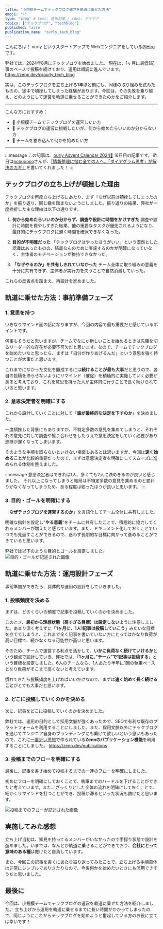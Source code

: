 ```yaml
---
title: "小規模チームでテックブログ運営を軌道に乗せた方法"
emoji: "✍️"
type: "idea" # tech: 技術記事 / idea: アイデア
topics: ["テックブログ", "techblog"]
published: false
publication_name: "ourly_tech_blog"
---
```

こんにちは！
ourly というスタートアップで Webエンジニアをしている[@Hiro](https://x.com/hirox126)です。

弊社では、2024年8月にテックブログを始めました。
現在は、1ヶ月に最低1記事のペースで投稿を続けており、運用は順調に進んでいます。
https://zenn.dev/p/ourly_tech_blog

実は、このテックブログを立ち上げる1年ほど前にも、同様の取り組みを試みたものの、途中で頓挫してしまった経験があります。今回は、その失敗を乗り越え、どのようにして運営を軌道に乗せることができたのかをご紹介します。

---

こんな方におすすめ：
- 👤 小規模チームでテックブログを運営したい方
- 👤 テックブログの運営に挑戦したいが、何から始めたらいいのか分からない方
- 👤 チームを巻き込んで何かを始めたい方

---

:::message
この記事は、[ourly Advent Calendar 2024🎄](https://adventar.org/calendars/10628) 16日目の記事です。
昨日は[nobuoooo](https://zenn.dev/nobuoooo)さんが、[『情報整理に悩む全ての人へ。「ダイアグラム思考」が解決のカギ』](https://zenn.dev/ourly_tech_blog/articles/49c6127ed54a9b)を書いてくれました！
:::

## テックブログの立ち上げが頓挫した理由
テックブログを再度立ち上げるにあたり、まず「なぜ以前は頓挫してしまったのか」を振り返り、同じ轍を踏まないようにしました。振り返りの結果、弊社が一度挫折した主な理由は以下の通りです。

1. **何から始めたらいいのか分からず、調査や設計に時間をかけすぎた**
調査や設計に時間を費やしすぎた結果、他の重要なタスクが優先されるようになり、最終的にテックブログに避く時間を確保できなくなった。

2. **目的が不明確だった**
「テックブログはやったほうがいい」という漠然とした認識はあったものの、結局なんのために実施するのかが明確になっていなく、主体者のモチベーションが維持できなかった。

3. **「なぜやるのか」を共有しきれていなかった**
チーム全体に取り組みの意義を十分に共有できず、主体者が実行力を失うことで自然消滅していった。

これらの反省点を踏まえ、再設計を進めました。

## 軌道に乗せた方法：事前準備フェーズ
### 1. 意思を持つ
いきなりマインド面の話になりますが、今回の内容で最も重要だと感じているポイントです。

何事もそうだと思いますが、チームでなにか新しいことを始めるときは先陣を切るリーダー的な存在が必要不可欠だと思います。なので、チームでテックブログを始めたいなと思ったら、まずは「自分が作りあげるんだ」という意思を強く持つことが大事だと思います。

これまでになかった文化を醸成するには**続けることが最も大事**だと思うので、各自の投稿を滞らせないようにリマインド（催促）を積極的に実施していく必要があると考えており、これを意思を持った人が主体的に行うことで長く続けられていると思います。

### 2. 意思決定者を明確にする
これから設計していくことに対して「**誰が最終的な決定を下すのか**」を決めました。

一度頓挫した背景にもありますが、不特定多数の意見を集めてしまうと、それぞれの意見に対して調査や擦り合わせをしたうえで意思決定をしていく必要があり進捗が遅くなってしまいます。

そのような手順を取らないといけない場面もあるとは思いますが、今回は**速く始めること**が比較的重要だったので、まずは意思決定者を明確にしてスムーズに進められる体制を整えました。

:::message
意思決定者はできれば1人、多くても2人に決めきるのが良いと感じました。
それ以上になってしまうと結局は不特定多数の意見を集めるのと変わりがなくなってしまうため、ある程度は絞ったほうが良いと思います。
:::

### 3. 目的・ゴールを明確にする
「**なぜテックブログを運営するのか**」を言語化してチーム全体に共有しました。

明確な指針を設定し"**やる意義**"をチームに共有したことで、積極的に協力してくれるメンバーが増えたと感じています。また、ドキュメント化しておくことでいつでも見返すことができるので、迷わず長期的な目標に向かって進めることができていると思います。

弊社では以下のような目的とゴールを設定しました。
![目的・ゴールが記述された画像](/images/20241216-idea-1/techblog-objective-goal.png)

## 軌道に乗せた方法：運用設計フェーズ
事前準備ができたら、具体的な運用の設計をしていきました。

### 1. 投稿頻度を決める
まずは、どのくらいの頻度で記事を投稿していくのかを決めました。

このとき、**最初から理想状態（高すぎる目標）は設定しない**ように注意しました。あまり深く考えずに「**1ヶ月に、1人1記事は投稿していこう**」みたいな目標を立ててしまうと、これまで全く記事を書いていない方にとってはかなり負荷が高い目標で、続かなくなる可能性が高いと思います。

そのため、チームで運営する利点を活かして、**いかに負荷なく続けていけるか**という観点で設計していき、弊社では、「**1ヶ月に、”チーム”で1記事は投稿する**」という目標を設定しました。6人のチームなら、1人あたり半年に1回の執筆ペースとなり負荷がそこまで高くないと考えています。

慣れてきたら投稿頻度を上げればいいだけなので、まずは**速く始めて長く続けること**がとても大事だと思います。

### 2. どこに投稿していくのかを決める
次に、記事をどこに投稿していくのかを決めました。

弊社では、運用の目的として採用文脈が強くあったので、SEOで有利な既存のプラットフォームを利用することにしました。また、採用文脈以外にテックブログを通じてエンジニア自身のブランディングにも繋げて欲しいという思いもあったので、これに[一番近い思想](https://info.zenn.dev/about-publication#:~:text=%E3%83%86%E3%83%83%E3%82%AF%E3%83%96%E3%83%AD%E3%82%B0%E3%81%AB%E6%8A%95%E7%A8%BF%E3%81%99%E3%82%8B%E8%A8%98%E4%BA%8B%E3%82%92%E8%91%97%E8%80%85%E6%9C%AC%E4%BA%BA%E3%81%AE%E3%82%82%E3%81%AE%E3%81%AB)で作られている**Zennのパブリケーション機能**を利用することにしました。
https://zenn.dev/publications

### 3. 投稿までのフローを明確にする
最後に、記事を書き始めて投稿するまでの一連のフローを明確にしました。

初めにフローを明確にしておくことで、執筆までのハードルを下げることができたと考えています。また、ざっくりとした全体の流れを明確にしておくことで、細かくリマインドを打つことができ、投稿が滞るといった状況も防げたと思います。

![投稿までのフローが記述された画像](/images/20241216-idea-1/techblog-post-flow.png)

## 実施してみた感想
立ち上げ当初は、知見を持ってるメンバーがいなかったので手探り状態で設計を進めました。いまでは、なんとか軌道に乗せることができており、**会社にとって意味のある種**は撒けたと自負しています。

また、今回この記事を書くにあたり振り返ってみたことで、立ち上げる手順自体は非常にシンプルでありきたりなので、今後何かを始めたいときにも流用できそうだと思いました。

## 最後に
今回は、小規模チームでテックブログの運営を軌道に乗せた方法を紹介しました。
立ち上げから運用を軌道に乗せるまでに長い時間がかかってしまったので、同じようにこれからテックブログを始めようと奮起している方のお役に立てば幸いです！
